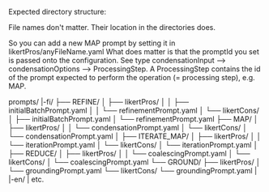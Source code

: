 Expected directory structure:

File names don't matter. Their location in the directories does.

So you can add a new MAP prompt by setting it in likertPros/anyFileName.yaml
What does matter is that the promptId you set is passed onto the configuration.
See type condensationInput --> condensationOptions --> ProcessingStep.
A ProcessingStep contains the id of the prompt expected to perform the operation
(= processing step), e.g. MAP.

prompts/
|-fi/
├── REFINE/
│ ├── likertPros/
│ │ ├── initialBatchPrompt.yaml
│ │ └── refinementPrompt.yaml
│ └── likertCons/
│ ├── initialBatchPrompt.yaml
│ └── refinementPrompt.yaml
├── MAP/
│ ├── likertPros/
│ │ └── condensationPrompt.yaml
│ └── likertCons/
│ └── condensationPrompt.yaml
│
├── ITERATE_MAP/
│ ├── likertPros/
│ │ └── iterationPrompt.yaml
│ └── likertCons/
│ └── iterationPrompt.yaml
│
├── REDUCE/
│ ├── likertPros/
│ │ └── coalescingPrompt.yaml
│ └── likertCons/
│ └── coalescingPrompt.yaml
└── GROUND/
├── likertPros/
│ └── groundingPrompt.yaml
└── likertCons/
└── groundingPrompt.yaml
|
|-en/
| etc.
